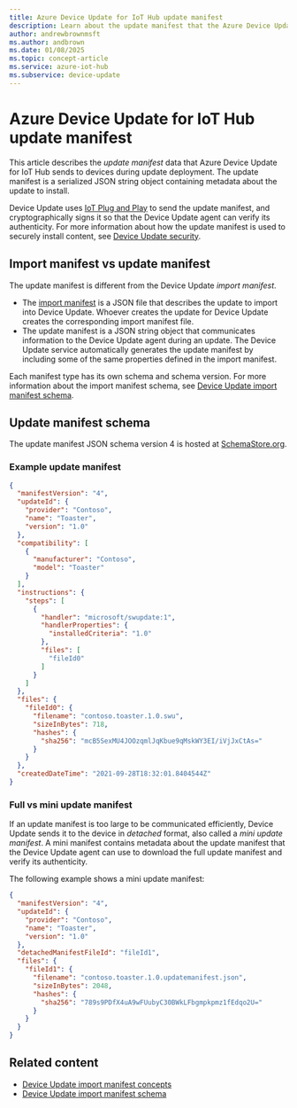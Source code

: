 ```yaml
---
title: Azure Device Update for IoT Hub update manifest
description: Learn about the update manifest that the Azure Device Update for IoT Hub service uses to send properties to devices during updates.
author: andrewbrownmsft
ms.author: andbrown
ms.date: 01/08/2025
ms.topic: concept-article
ms.service: azure-iot-hub
ms.subservice: device-update
---
```



# Azure Device Update for IoT Hub update manifest

This article describes the *update manifest* data that Azure Device Update for IoT Hub sends to devices during update deployment. The update manifest is a serialized JSON string object containing metadata about the update to install.

Device Update uses [IoT Plug and Play](device-update-plug-and-play.md) to send the update manifest, and cryptographically signs it so that the Device Update agent can verify its authenticity. For more information about how the update manifest is used to securely install content, see [Device Update security](device-update-security.md).

## Import manifest vs update manifest

The update manifest is different from the Device Update *import manifest*.

- The [import manifest](import-concepts.md) is a JSON file that describes the update to import into Device Update. Whoever creates the update for Device Update creates the corresponding import manifest file.
- The update manifest is a JSON string object that communicates information to the Device Update agent during an update. The Device Update service automatically generates the update manifest by including some of the same properties defined in the import manifest.

Each manifest type has its own schema and schema version. For more information about the import manifest schema, see [Device Update import manifest schema](import-schema.md).

## Update manifest schema

The update manifest JSON schema version 4 is hosted at [SchemaStore.org](https://json.schemastore.org/azure-deviceupdate-update-manifest-4.json).

### Example update manifest

```JSON
{
  "manifestVersion": "4",
  "updateId": {
    "provider": "Contoso",
    "name": "Toaster",
    "version": "1.0"
  },
  "compatibility": [
    {
      "manufacturer": "Contoso",
      "model": "Toaster"
    }
  ],
  "instructions": {
    "steps": [
      {
        "handler": "microsoft/swupdate:1",
        "handlerProperties": {
          "installedCriteria": "1.0"
        },
        "files": [
          "fileId0"
        ]
      }
    ]
  },
  "files": {
    "fileId0": {
      "filename": "contoso.toaster.1.0.swu",
      "sizeInBytes": 718,
      "hashes": {
        "sha256": "mcB5SexMU4JOOzqmlJqKbue9qMskWY3EI/iVjJxCtAs="
      }
    }
  },
  "createdDateTime": "2021-09-28T18:32:01.8404544Z"
}
```

### Full vs mini update manifest

If an update manifest is too large to be communicated efficiently, Device Update sends it to the device in *detached* format, also called a *mini update manifest*. A mini manifest contains metadata about the update manifest that the Device Update agent can use to download the full update manifest and verify its authenticity.

The following example shows a mini update manifest:

```json
{
  "manifestVersion": "4",
  "updateId": {
    "provider": "Contoso",
    "name": "Toaster",
    "version": "1.0"
  },
  "detachedManifestFileId": "fileId1",
  "files": {
    "fileId1": {
      "filename": "contoso.toaster.1.0.updatemanifest.json",
      "sizeInBytes": 2048,
      "hashes": {
        "sha256": "789s9PDfX4uA9wFUubyC30BWkLFbgmpkpmz1fEdqo2U="
      }
    }
  }
}
```

## Related content
- [Device Update import manifest concepts](import-concepts.md)
- [Device Update import manifest schema](import-schema.md)
